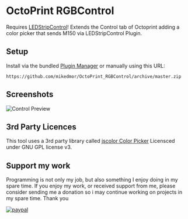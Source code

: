 # OctoPrint RGBControl
Requires [LEDStripControl](https://github.com/google/OctoPrint-LEDStripControl)! Extends the Control tab of Octoprint adding a color picker that sends M150 via LEDStripControl Plugin.

## Setup

Install via the bundled [Plugin Manager](https://github.com/foosel/OctoPrint/wiki/Plugin:-Plugin-Manager)
or manually using this URL:

    https://github.com/mikedmor/OctoPrint_RGBControl/archive/master.zip

## Screenshots

![Control Preview](Octoprint_RGBControl.png)

## 3rd Party Licences
This tool uses a 3rd party library called [jscolor Color Picker](http://jscolor.com/) Licensced under GNU GPL license v3.

## Support my work
Programming is not only my job, but also something I enjoy doing in my spare time. If you enjoy my work, or received support from me, please consider sending me a donation so i may continue working on projects in my spare time. Thank you

[![paypal](https://www.paypalobjects.com/en_US/i/btn/btn_donateCC_LG.gif)](https://www.paypal.com/cgi-bin/webscr?cmd=_s-xclick&hosted_button_id=K3LCC3QY2LSE8)
